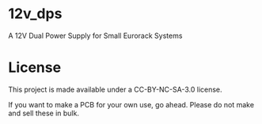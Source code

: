 # 12v_dps
A 12V Dual Power Supply for Small Eurorack Systems

# License
This project is made available under a CC-BY-NC-SA-3.0 license.

If you want to make a PCB for your own use, go ahead. Please do not make and sell these in bulk.
